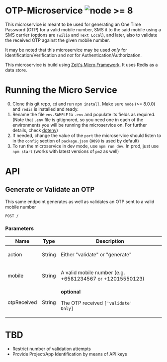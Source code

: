 # OTP-Microservice ![node >= 8](https://badgen.net/badge/node/%3E=8/green)


This microservice is meant to be used for generating an One Time Password (OTP) for a valid mobile number, SMS it to the said mobile using a SMS carrier (options are `Twilio` and `Text Local`), and later, also to validate the received OTP against the given mobile number.

It may be noted that this microservice may be used _only_ for Identification/Verification and *not* for Authentication/Authorization.

This microservice is build using [Zeit's Micro Framework](https://github.com/zeit/micro). It uses Redis as a data store.

# Running the Micro Service

0. Clone this git repo, `cd` and run `npm install`. Make sure `node` (>= 8.0.0)  and `redis` is installed and ready.
1. Rename the file `env.SAMPLE` to `.env` and populate its fields as required. (Note that `.env` file is gitignored, so you need one in each of the environments you will be running the microservice on. For further  details, check [dotenv](https://www.npmjs.com/package/dotenv))
2. If needed, change the value of the `port` the microservice should listen to in the `config` section of `package.json` (`9090` is used by default)
3. To run the microservice in dev mode, use `npm run dev`. In prod, just use `npm start` (works with latest versions of `pm2` as well)

# API

## Generate or Validate an OTP

<p>This same endpoint generates as well as validates an OTP sent to a valid mobile number</p>

	POST /


### Parameters

| Name    | Type      | Description                          |
|---------|-----------|--------------------------------------|
| action			| String			|  <p>Either &quot;validate&quot; or &quot;generate&quot;</p>							|
| mobile			| String			|  <p>A valid mobile number (e.g. +6581234567 or +12015550123)</p>							|
| otpReceived			| String			| **optional** <p>The OTP received <code>['validate' Only]</code></p>							|


# TBD
* Restrict number of validation attempts
* Provide Project/App Identification by means of API keys